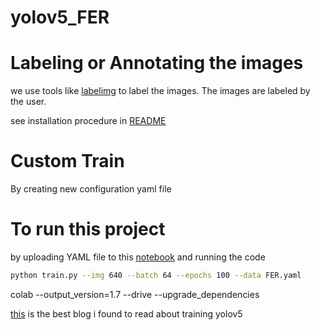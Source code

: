 # yolov5_FER

# Labeling or Annotating the images
we use tools like [labelimg](https://github.com/heartexlabs/labelImg) to label the images. The images are labeled by the user.

see installation procedure in [README](https://github.com/heartexlabs/labelImg#readme)

# Custom Train 
By creating new configuration yaml file 

# To run this project
by uploading YAML file to this [notebook](https://colab.research.google.com/drive/1f-WJkP0XhVivJqZNriRXpIPak1bHtyON?authuser=1#scrollTo=iBvWcg5NJWZD) and running the code

```bash
python train.py --img 640 --batch 64 --epochs 100 --data FER.yaml 
```
<!-- open in colab generation -->

colab --output_version=1.7 --drive --upgrade_dependencies

[this](https://towardsdatascience.com/the-practical-guide-for-object-detection-with-yolov5-algorithm-74c04aac4843) is the best blog i found to read about training yolov5
